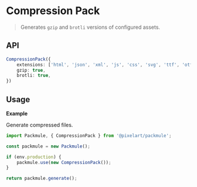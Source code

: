 # Compression Pack
> Generates `gzip` and `brotli` versions of configured assets.

## API
```ts
CompressionPack({
    extensions: ['html', 'json', 'xml', 'js', 'css', 'svg', 'ttf', 'otf'],
    gzip: true,
    brotli: true,
})
```

## Usage

**Example**

Generate compressed files.

```ts
import Packmule, { CompressionPack } from '@pixelart/packmule';

const packmule = new Packmule();

if (env.production) {
    packmule.use(new CompressionPack());
}

return packmule.generate();
```
